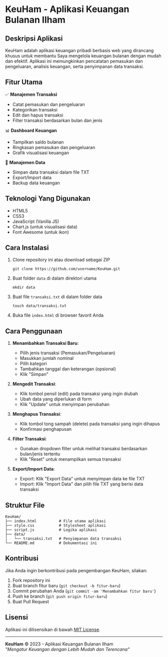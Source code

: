 # KeuHam - Aplikasi Keuangan Bulanan Ilham

## Deskripsi Aplikasi

KeuHam adalah aplikasi keuangan pribadi berbasis web yang dirancang khusus untuk membantu Saya mengelola keuangan bulanan dengan mudah dan efektif. Aplikasi ini memungkinkan pencatatan pemasukan dan pengeluaran, analisis keuangan, serta penyimpanan data transaksi.

## Fitur Utama

✅ **Manajemen Transaksi**  
- Catat pemasukan dan pengeluaran  
- Kategorikan transaksi  
- Edit dan hapus transaksi  
- Filter transaksi berdasarkan bulan dan jenis  

📊 **Dashboard Keuangan**  
- Tampilkan saldo bulanan  
- Ringkasan pemasukan dan pengeluaran  
- Grafik visualisasi keuangan  

💾 **Manajemen Data**  
- Simpan data transaksi dalam file TXT  
- Export/Import data  
- Backup data keuangan  

## Teknologi Yang Digunakan

- HTML5
- CSS3
- JavaScript (Vanilla JS)
- Chart.js (untuk visualisasi data)
- Font Awesome (untuk ikon)

## Cara Instalasi

1. Clone repository ini atau download sebagai ZIP
   ```
   git clone https://github.com/username/KeuHam.git
   ```

2. Buat folder `data` di dalam direktori utama
   ```
   mkdir data
   ```

3. Buat file `transaksi.txt` di dalam folder data
   ```
   touch data/transaksi.txt
   ```

4. Buka file `index.html` di browser favorit Anda

## Cara Penggunaan

1. **Menambahkan Transaksi Baru**:
   - Pilih jenis transaksi (Pemasukan/Pengeluaran)
   - Masukkan jumlah nominal
   - Pilih kategori
   - Tambahkan tanggal dan keterangan (opsional)
   - Klik "Simpan"

2. **Mengedit Transaksi**:
   - Klik tombol pensil (edit) pada transaksi yang ingin diubah
   - Ubah data yang diperlukan di form
   - Klik "Update" untuk menyimpan perubahan

3. **Menghapus Transaksi**:
   - Klik tombol tong sampah (delete) pada transaksi yang ingin dihapus
   - Konfirmasi penghapusan

4. **Filter Transaksi**:
   - Gunakan dropdown filter untuk melihat transaksi berdasarkan bulan/jenis tertentu
   - Klik "Reset" untuk menampilkan semua transaksi

5. **Export/Import Data**:
   - Export: Klik "Export Data" untuk menyimpan data ke file TXT
   - Import: Klik "Import Data" dan pilih file TXT yang berisi data transaksi

## Struktur File

```
KeuHam/
├── index.html          # File utama aplikasi
├── style.css           # Stylesheet aplikasi
├── script.js           # Logika aplikasi
├── data/
│   └── transaksi.txt   # Penyimpanan data transaksi
└── README.md           # Dokumentasi ini
```

## Kontribusi

Jika Anda ingin berkontribusi pada pengembangan KeuHam, silakan:

1. Fork repository ini
2. Buat branch fitur baru (`git checkout -b fitur-baru`)
3. Commit perubahan Anda (`git commit -am 'Menambahkan fitur baru'`)
4. Push ke branch (`git push origin fitur-baru`)
5. Buat Pull Request

## Lisensi

Aplikasi ini dilisensikan di bawah [MIT License](LICENSE).

---

**KeuHam** © 2023 - Aplikasi Keuangan Bulanan Ilham  
*"Mengatur Keuangan dengan Lebih Mudah dan Terencana"*
